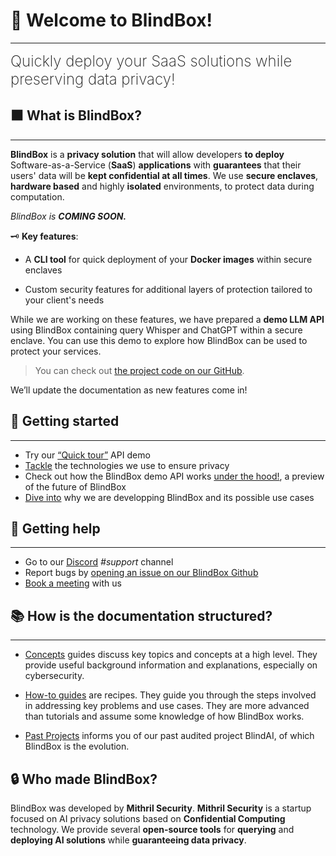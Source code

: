 # 👋 Welcome to BlindBox!
________________________________________________________

<font size="5"><span style="font-weight: 200">
Quickly deploy your SaaS solutions while preserving data privacy!
</font></span>

## ⬛ What is BlindBox?
________________________________________________________

**BlindBox** is a **privacy solution** that will allow developers **to deploy** Software-as-a-Service (**SaaS**) **applications** with **guarantees** that their users' data will be **kept confidential at all times**. We use **secure enclaves**, **hardware based** and highly **isolated** environments, to protect data during computation. 

*BlindBox is* ***COMING SOON.***

🗝️ **Key features**:

+ A **CLI tool** for quick deployment of your **Docker images** within secure enclaves

+ Custom security features for additional layers of protection tailored to your client's needs

While we are working on these features, we have prepared a **demo LLM API** using BlindBox containing query Whisper and ChatGPT within a secure enclave. You can use this demo to explore how BlindBox can be used to protect your services.

> You can check out [the project code on our GitHub](https://github.com/mithril-security/blindbox/). 

We’ll update the documentation as new features come in!

## 🚀 Getting started
________________________________________________________

- Try our [“Quick tour”](./docs/getting-started/quick-tour.ipynb) API demo
- [Tackle](./docs/getting-started/confidential_computing.md) the technologies we use to ensure privacy
- Check out how the BlindBox demo API works [under the hood!](./docs/getting-started/under-the-hood.md), a preview of the future of BlindBox
- [Dive into](./docs/getting-started/why-blindbox.md) why we are developping BlindBox and its possible use cases

## 🙋 Getting help
________________________________________________________

- Go to our [Discord](https://discord.com/invite/TxEHagpWd4) *#support* channel
- Report bugs by [opening an issue on our BlindBox Github](https://github.com/mithril-security/blindbox/issues)
- [Book a meeting](https://calendly.com/contact-mithril-security/15mins?month=2022-11) with us

## 📚 How is the documentation structured?
____________________________________________
<!--
- [Tutorials](./docs/tutorials/core/installation.md) take you by the hand to install and run BlindBox. We recommend you start with the **[Quick tour](./docs/getting-started/quick-tour.ipynb)** and then move on to the other tutorials!  
-->

- [Concepts](./docs/concepts/Trusted_Execution_Environments.md) guides discuss key topics and concepts at a high level. They provide useful background information and explanations, especially on cybersecurity.

- [How-to guides](./docs/how-to-guides/deploy-API-server.md) are recipes. They guide you through the steps involved in addressing key problems and use cases. They are more advanced than tutorials and assume some knowledge of how BlindBox works.

<!--
- [API Reference](https://blindai.mithrilsecurity.io/en/latest/blindai/client.html) contains technical references for BlindAI’s API machinery. They describe how it works and how to use it but assume you have a good understanding of key concepts.

- [Security](./docs/security/remote_attestation/) guides contain technical information for security engineers. They explain the threat models and other cybersecurity topics required to audit BlindBox's security standards.

- [Advanced](./docs/how-to-guides/build-from-sources/client/) guides are destined to developers wanting to dive deep into BlindBox and eventually collaborate with us to the open-source code.
-->

- [Past Projects](./docs/past-projects/blindai) informs you of our past audited project BlindAI, of which BlindBox is the evolution. 

## 🔒 Who made BlindBox?

BlindBox was developed by **Mithril Security**. **Mithril Security** is a startup focused on AI privacy solutions based on **Confidential Computing** technology. We provide several **open-source tools** for **querying** and **deploying AI solutions** while **guaranteeing data privacy**.